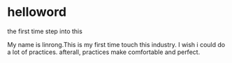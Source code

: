 # helloword
the first time step into this


My name is linrong.This is my first time touch this industry.
I wish i could do a lot of practices.
afterall, practices make comfortable and perfect.
